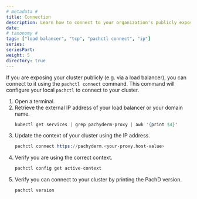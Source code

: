 ```yaml
---
# metadata # 
title: Connection
description: Learn how to connect to your organization's publicly exposed cluster.
date: 
# taxonomy #
tags: ["load balancer", "tcp", "pachctl connect", "ip"]
series:
seriesPart:
weight: 5
directory: true
---
```


If you are exposing your cluster publicly (e.g. via a load balancer), you can connect to it using the `pachctl connect` command. This command will configure your local `pachctl` to connect to your cluster.

1. Open a terminal.
2. Retrieve the external IP address of your load balancer or your domain name.
   ```s
   kubectl get services | grep pachyderm-proxy | awk '{print $4}'
   ```
3. Update the context of your cluster using the IP address.
    ```s
    pachctl connect https://pachyderm.<your-proxy.host-value>
    ```
4. Verify you are using the correct context.
    ```s
    pachctl config get active-context
    ```
5. Verify you can connect to your cluster by printing the PachD version.
    ```s
    pachctl version
    ```